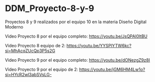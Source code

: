 # DDM_Proyecto-8-y-9
Proyectos 8 y 9 realizados por el equipo 10 en la materia Diseño Digital Moderno 


Video Proyecto 8 por el equipo completo:
https://youtu.be/JsQPAI0ltBU

Video Proyecto 8 equipo de 2:
https://youtu.be/YYSPlYTW6kc?si=MhAcqZUcQp3P5s2G

Video Proyecto 9 por el equipo completo:
https://youtu.be/dONezgZ9z8I

Video Proyecto 9 por el equipo de 2:
https://youtu.be/jGM6HM4Lw1o?si=HYcR2wl3abSVsLG-
